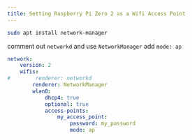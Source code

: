 ```yaml
---
title: Setting Raspberry Pi Zero 2 as a Wifi Access Point
---
```


```bash
sudo apt install network-manager
```

comment out ```networkd``` and use ```NetworkManager```
add ```mode: ap```

```yaml
network:
    version: 2
    wifis:
#        renderer: networkd
        renderer: NetworkManager
        wlan0:
            dhcp4: true
            optional: true
            access-points:
                my_access_point:
                    password: my_password 
                    mode: ap
```
